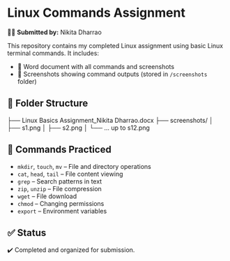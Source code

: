 # Linux Commands Assignment

👩‍💻 **Submitted by:** Nikita Dharrao

This repository contains my completed Linux assignment using basic Linux terminal commands. It includes:

- 📄 Word document with all commands and screenshots
- 📸 Screenshots showing command outputs (stored in `/screenshots` folder)

## 📂 Folder Structure

├── Linux Basics Assignment_Nikita Dharrao.docx
├── screenshots/
│ ├── s1.png
│ ├── s2.png
│ └── ... up to s12.png

## 🧪 Commands Practiced

- `mkdir`, `touch`, `mv` – File and directory operations
- `cat`, `head`, `tail` – File content viewing
- `grep` – Search patterns in text
- `zip`, `unzip` – File compression
- `wget` – File download
- `chmod` – Changing permissions
- `export` – Environment variables

## ✅ Status

✔️ Completed and organized for submission.
